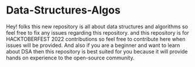 # Data-Structures-Algos
Hey! folks this new repository is all about data structures and algorithms so feel free to fix any issues regarding this repository.
and this repository is for HACKTOBERFEST 2022 contributions so feel free to contribute here when issues will be provided.
And also if you are a beginner and want to learn about DSA then this repository is best suited for you because it will provide hands on experience to the
open-source community.
